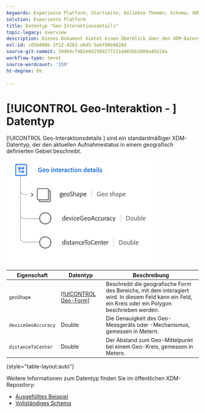 ```yaml
---
keywords: Experience Platform; Startseite; beliebte Themen; Schema; XDM; Felder; Schemas; Schemas; Beacon; Interaktionsdetails; Datentyp; Datentyp; Datentyp;
solution: Experience Platform
title: Datentyp "Geo-Interaktionsdetails"
topic-legacy: overview
description: Dieses Dokument bietet einen Überblick über den XDM-Datentyp "Geo Interaction Details".
exl-id: c05b098b-3f12-4283-a6d5-5ebf96b9828d
source-git-commit: 39d04cf482e862569277211d465bb2060a49224a
workflow-type: tm+mt
source-wordcount: '159'
ht-degree: 6%

---
```


# [!UICONTROL Geo-Interaktion - ] Datentyp

[!UICONTROL Geo-Interaktionsdetails ] sind ein standardmäßiger XDM-Datentyp, der den aktuellen Aufnahmestatus in einem geografisch definierten Gebiet beschreibt.

<img src="../images/data-types/geo-interaction-details.png" width="400" /><br />

| Eigenschaft | Datentyp | Beschreibung |
| --- | --- | --- |
| `geoShape` | [[!UICONTROL Geo-Form]](./geo-shape.md) | Beschreibt die geografische Form des Bereichs, mit dem interagiert wird. In diesem Feld kann ein Feld, ein Kreis oder ein Polygon beschrieben werden. |
| `deviceGeoAccuracy` | Double | Die Genauigkeit des Geo-Messgeräts oder -Mechanismus, gemessen in Metern. |
| `distanceToCenter` | Double | Der Abstand zum Geo-Mittelpunkt bei einem Geo-Kreis, gemessen in Metern. |

{style=&quot;table-layout:auto&quot;}

Weitere Informationen zum Datentyp finden Sie im öffentlichen XDM-Repository:

* [Ausgefülltes Beispiel](https://github.com/adobe/xdm/blob/master/components/datatypes/geo-interaction-details.example.1.json)
* [Vollständiges Schema](https://github.com/adobe/xdm/blob/master/components/datatypes/geo-interaction-details.schema.json)
